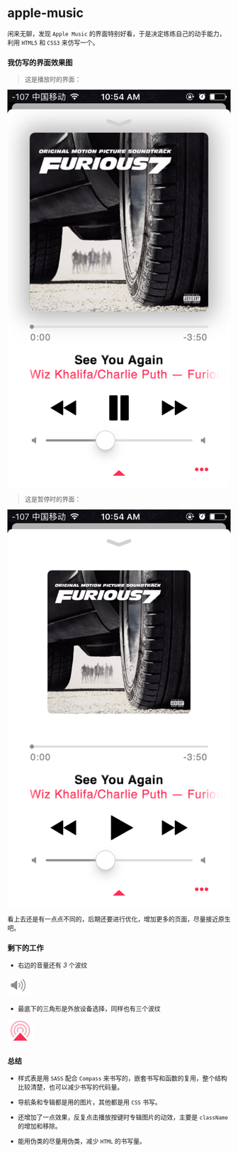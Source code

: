 # apple-music

闲来无聊，发现 `Apple Music` 的界面特别好看，于是决定练练自己的动手能力，利用 `HTML5` 和 `CSS3` 来仿写一个。

### 我仿写的界面效果图

> 这是播放时的界面：

![Apple Music play](assets/hc-play.png)

> 这是暂停时的界面：

![Apple Music Pause](assets/hc-pause.png)

看上去还是有一点点不同的，后期还要进行优化，增加更多的页面，尽量接近原生吧。

### 剩下的工作

* 右边的音量还有 *3* 个波纹

![Volume](assets/volume.jpg)

* 最底下的三角形是外放设备选择，同样也有三个波纹

![Speaker](assets/speaker.jpg)

### 总结

* 样式表是用 `SASS` 配合 `Compass` 来书写的，嵌套书写和函数的复用，整个结构比较清楚，也可以减少书写的代码量。

* 导航条和专辑都是用的图片，其他都是用 `CSS` 书写。

* 还增加了一点效果，反复点击播放按键时专辑图片的动效，主要是 `className` 的增加和移除。

* 能用伪类的尽量用伪类，减少 `HTML` 的书写量。